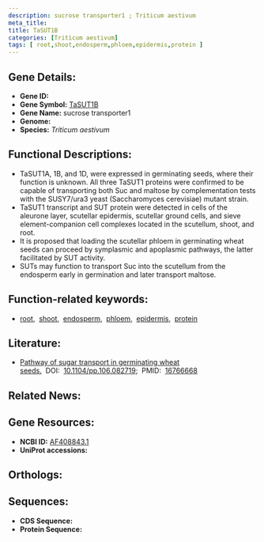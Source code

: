 ```yaml
---
description: sucrose transporter1 ; Triticum aestivum
meta_title:
title: TaSUT1B
categories: [Triticum aestivum]
tags: [ root,shoot,endosperm,phloem,epidermis,protein ]
---
```


## Gene Details:
- **Gene ID:** []()
- **Gene Symbol:** <u>TaSUT1B</u>
- **Gene Name:** sucrose transporter1
- **Genome:** []()
- **Species:** *Triticum aestivum*

## Functional Descriptions:
   - TaSUT1A, 1B, and 1D, were expressed in germinating seeds, where their function is unknown. All three TaSUT1 proteins were confirmed to be capable of transporting both Suc and maltose by complementation tests with the SUSY7/ura3 yeast (Saccharomyces cerevisiae) mutant strain.
   - TaSUT1 transcript and SUT protein were detected in cells of the aleurone layer, scutellar epidermis, scutellar ground cells, and sieve element-companion cell complexes located in the scutellum, shoot, and root.
   - It is proposed that loading the scutellar phloem in germinating wheat seeds can proceed by symplasmic and apoplasmic pathways, the latter facilitated by SUT activity.
   - SUTs may function to transport Suc into the scutellum from the endosperm early in germination and later transport maltose.

## Function-related keywords:
   - [root](/tags/root/),&nbsp;&nbsp;[shoot](/tags/shoot/),&nbsp;&nbsp;[endosperm](/tags/endosperm/),&nbsp;&nbsp;[phloem](/tags/phloem/),&nbsp;&nbsp;[epidermis](/tags/epidermis/),&nbsp;&nbsp;[protein](/tags/protein/)

## Literature:
   - [Pathway of sugar transport in germinating wheat seeds.](https://doi.org/10.1104/pp.106.082719)&nbsp;&nbsp;DOI:&nbsp;&nbsp;[10.1104/pp.106.082719](https://doi.org/10.1104/pp.106.082719);&nbsp;&nbsp;PMID:&nbsp;&nbsp;[16766668](https://pubmed.ncbi.nlm.nih.gov/16766668/)

## Related News:

## Gene Resources:
- **NCBI ID:**  [AF408843.1](https://www.ncbi.nlm.nih.gov/gene/?term=AF408843.1)
- **UniProt accessions:**  [](https://www.uniprot.org/uniprotkb//entry)

## Orthologs:

## Sequences:
- **CDS Sequence:**
- **Protein Sequence:**
